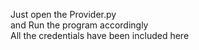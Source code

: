Just open the Provider.py \
and Run the program accordingly \
All the credentials have been included here

